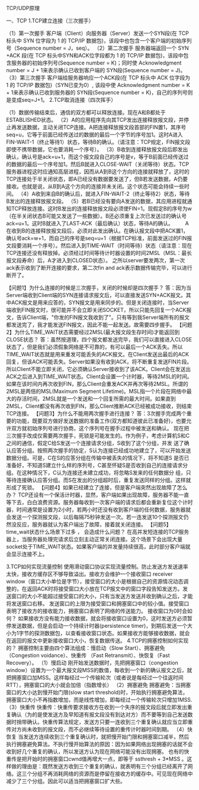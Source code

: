 TCP/UDP原理

一、TCP
1.TCP建立连接（三次握手）

（1）第一次握手
客户端（Client）向服务器（Server）发送一个SYN段(在 TCP 标头中 SYN 位字段为 1 的 TCP/IP 数据包)，该段中也包含一个客户端的初始序列号（Sequence number = J，seq）。
（2）第二次握手
服务器端返回一个 SYN +ACK 段(在 TCP 标头中SYN和ACK位字段都为 1 的 TCP/IP 数据包)，该段中包含服务器的初始序列号(Sequence number = K)；同时使 Acknowledgment number = J + 1来表示确认已收到客户端的 SYN段(Sequence number = J)。
（3）第三次握手
客户端给服务器响应一个ACK段(在 TCP 标头中 ACK 位字段为 1 的 TCP/IP 数据包)（SYN已变为0）, 该段中使 Acknowledgment number = K + 1来表示确认已收到服务器的 SYN段(Sequence number = K)，自己的序列号则是变成seq=J+1。
2.TCP取消连接（四次挥手）

（1）数据传输结束后，通信的双方都可以释放连接。现在A和B都处于ESTABLISHED状态。
（2）A的应用程序先向其TCP发出连接释放报文段，并停止再发送数据，主动关闭TCP连接。A把连接释放报文段首部的FIN置1，其序号seq=u，它等于前面已经传送过的数据的最后一个字节的序号加1。这时A进入FIN-WAIT-1（终止等待1）状态，等待B的确认。（请注意：TCP规定，FIN报文段即使不携带数据，它也要消耗一个序号）。
（3）B收到连接释放报文段后即发出确认，确认号是ack=u+1，而这个报文段自己的序号是v，等于B前面已经传送过的数据的最后一个序号加1。然后B就进入CLOSE-WAIT（关闭等待）状态。TCP服务器进程这时应通知高层进程，因而从A到B这个方向的连接就释放了，这时的TCP连接处于半关闭状态，即A已经没有数据要发送了，但B若发送数据，A仍要接收。也就是说，从B到A这个方向的连接并未关闭。这个状态可能会持续一些时间。
（4）A收到来自B的确认后，就进入FIN-WAIT-2（终止等待2）状态，等待B发出的连接释放报文段。
（5）若B已经没有要向A发送的数据，其应用进程就通知TCP释放连接。这时B发出的连接释放报文段必须使FIN=1。现假定B的序号为w（在半关闭状态B可能又发送了一些数据）。B还必须重复上次已发送过的确认号ack=u+1。这时B就进入了LAST-ACK（最后确认）状态，等待A的确认。
  A在收到B的连接释放报文段后，必须对此发出确认。在确认报文段中把ACK置1，确认号ack=w+1，而自己的序号是seq=u+1（根据TCP标准，前面发送过的FIN报文段要消耗一个序号）。然后进入到TIME-WAIT（时间等待）状态（请注意：现在TCP连接还没有释放掉。必须经过时间等待计时器设置的时间2MSL（MSL：最长报文段寿命）后，A才进入到CLOSED状态）。
之所以server要发两次，第一次ack表示收到了断开连接的要求，第二次fin and ack表示数据传输完毕，可以进行断开了。

【问题1】为什么连接的时候是三次握手，关闭的时候却是四次握手？
答：因为当Server端收到Client端的SYN连接请求报文后，可以直接发送SYN+ACK报文。其中ACK报文是用来应答的，SYN报文是用来同步的。但是关闭连接时，当Server端收到FIN报文时，很可能并不会立即关闭SOCKET，所以只能先回复一个ACK报文，告诉Client端，"你发的FIN报文我收到了"。只有等到我Server端所有的报文都发送完了，我才能发送FIN报文，因此不能一起发送。故需要四步握手。
【问题2】为什么TIME_WAIT状态需要经过2MSL(最大报文段生存时间)才能返回到CLOSE状态？
答：虽然按道理，四个报文都发送完毕，我们可以直接进入CLOSE状态了，但是我们必须假象网络是不可靠的，有可以最后一个ACK丢失。所以TIME_WAIT状态就是用来重发可能丢失的ACK报文。在Client发送出最后的ACK回复，但该ACK可能丢失。Server如果没有收到ACK，将不断重复发送FIN片段。所以Client不能立即关闭，它必须确认Server接收到了该ACK。Client会在发送出ACK之后进入到TIME_WAIT状态。Client会设置一个计时器，等待2MSL的时间。如果在该时间内再次收到FIN，那么Client会重发ACK并再次等待2MSL。所谓的2MSL是两倍的MSL(Maximum Segment Lifetime)。MSL指一个片段在网络中最大的存活时间，2MSL就是一个发送和一个回复所需的最大时间。如果直到2MSL，Client都没有再次收到FIN，那么Client推断ACK已经被成功接收，则结束TCP连接。
【问题3】为什么不能用两次握手进行连接？
答：3次握手完成两个重要的功能，既要双方做好发送数据的准备工作(双方都知道彼此已准备好)，也要允许双方就初始序列号进行协商，这个序列号在握手过程中被发送和确认。
       现在把三次握手改成仅需要两次握手，死锁是可能发生的。作为例子，考虑计算机S和C之间的通信，假定C给S发送一个连接请求分组，S收到了这个分组，并发 送了确认应答分组。按照两次握手的协定，S认为连接已经成功地建立了，可以开始发送数据分组。可是，C在S的应答分组在传输中被丢失的情况下，将不知道S 是否已准备好，不知道S建立什么样的序列号，C甚至怀疑S是否收到自己的连接请求分组。在这种情况下，C认为连接还未建立成功，将忽略S发来的任何数据分 组，只等待连接确认应答分组。而S在发出的分组超时后，重复发送同样的分组。这样就形成了死锁。
【问题4】如果已经建立了连接，但是客户端突然出现故障了怎么办？
TCP还设有一个保活计时器，显然，客户端如果出现故障，服务器不能一直等下去，白白浪费资源。服务器每收到一次客户端的请求后都会重新复位这个计时器，时间通常是设置为2小时，若两小时还没有收到客户端的任何数据，服务器就会发送一个探测报文段，以后每隔75秒钟发送一次。若一连发送10个探测报文仍然没反应，服务器就认为客户端出了故障，接着就关闭连接。
【问题5】time_wait状态什么场景下过多 ， 会造成什么问题？
在高并发短连接的TCP服务器上，当服务器处理完请求后立刻主动正常关闭连接。这个场景下会出现大量socket处于TIME_WAIT状态。如果客户端的并发量持续很高，此时部分客户端就会显示连接不上。

3.TCP如何实现流量控制
使用滑动窗口协议实现流量控制。防止发送方发送速率太快，接收方缓存区不够导致溢出。接收方会维护一个接收窗口 receiver window（窗口大小单位是字节），接受窗口的大小是根据自己的资源情况动态调整的，在返回ACK时将接受窗口大小放在TCP报文中的窗口字段告知发送方。发送窗口的大小不能超过接受窗口的大小，只有当发送方发送并收到确认之后，才能将发送窗口右移。
发送窗口的上限为接受窗口和拥塞窗口中的较小值。接受窗口表明了接收方的接收能力，拥塞窗口表明了网络的传送能力。
接收窗口为0时会如何？
如果接收方没有能力接收数据，就会将接收窗口设置为0，这时发送方必须暂停发送数据，但是会启动一个持续计时器(persistence timer)，到期后发送一个大小为1字节的探测数据包，以查看接收窗口状态。如果接收方能够接收数据，就会在返回的报文中更新接收窗口大小，恢复数据传送。
4.TCP的拥塞控制如何实现的？
拥塞控制主要由四个算法组成：慢启动（Slow Start）、拥塞避免（Congestion voidance）、快重传 （Fast Retransmit）、快恢复（Fast Recovery）。
（1）慢启动
    刚开始发送数据时，先把拥塞窗口（congestion window）设置为一个最大报文段MSS的数值，每收到一个新的确认报文之后，就把拥塞窗口加MSS。这样每经过一个传输轮次（或者说是每经过一个往返时间RTT），拥塞窗口的大小就会加倍（指数增长）
（2）拥塞避免
    拥塞避免：当拥塞窗口的大小达到慢开始门限(slow start threshold)时，开始执行拥塞避免算法，拥塞窗口大小不再指数增加，而是线性增加，即每经过一个传输轮次只增加1MSS.
（3）快重传
    快重传：快重传要求接收方在收到一个失序的报文段后就立即发出重复确认（为的是使发送方及早知道有报文段没有到达对方）而不要等到自己发送数据时捎带确认。快重传算法规定，发送方只要一连收到三个重复确认就应当立即重传对方尚未收到的报文段，而不必继续等待设置的重传计时器时间到期。
（4）快恢复
    当发送方连续收到三个重复确认时，就把慢开始门限和拥塞窗口减半，然后执行拥塞避免算法。不执行慢开始算法的原因：因为如果网络出现拥塞的话就不会收到好几个重复的确认，所以发送方认为现在网络可能没有出现拥塞。
    也有的快重传是把开始时的拥塞窗口cwnd值再增大一点，即等于 ssthresh + 3*MSS 。这样做的理由是：既然发送方收到三个重复的确认，就表明有三个分组已经离开了网络。这三个分组不再消耗网络的资源而是停留在接收方的缓存中。可见现在网络中减少了三个分组。因此可以适当把拥塞窗口扩大些。
